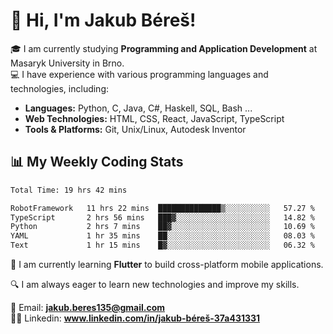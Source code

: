 # 👋 Hi, I'm Jakub Béreš!

🎓 I am currently studying **Programming and Application Development** at Masaryk University in Brno.  
💻 I have experience with various programming languages and technologies, including:  
   - **Languages:** Python, C, Java, C#, Haskell, SQL, Bash ...  
   - **Web Technologies:** HTML, CSS, React, JavaScript, TypeScript  
   - **Tools & Platforms:** Git, Unix/Linux, Autodesk Inventor

## 📊 My Weekly Coding Stats
<!--START_SECTION:waka-->

```txt
Total Time: 19 hrs 42 mins

RobotFramework   11 hrs 22 mins  ██████████████▒░░░░░░░░░░   57.27 %
TypeScript       2 hrs 56 mins   ███▓░░░░░░░░░░░░░░░░░░░░░   14.82 %
Python           2 hrs 7 mins    ██▓░░░░░░░░░░░░░░░░░░░░░░   10.69 %
YAML             1 hr 35 mins    ██░░░░░░░░░░░░░░░░░░░░░░░   08.03 %
Text             1 hr 15 mins    █▓░░░░░░░░░░░░░░░░░░░░░░░   06.32 %
```

<!--END_SECTION:waka-->

🚀 I am currently learning **Flutter** to build cross-platform mobile applications.  

🔍 I am always eager to learn new technologies and improve my skills.  

📩 Email:        **jakub.beres135@gmail.com**  
🧑‍💻 Linkedin:     **www.linkedin.com/in/jakub-béreš-37a431331**


